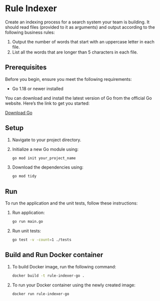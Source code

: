 # Rule Indexer

Create an indexing process for a search system your team is building. It should read files (provided to it as arguments) and output according to the following business rules:
1. Output the number of words that start with an uppercase letter in each file.
2. List all the words that are longer than 5 characters in each file.

## Prerequisites

Before you begin, ensure you meet the following requirements:
- Go 1.18 or newer installed

You can download and install the latest version of Go from the official Go website. Here’s the link to get you started:

[Download Go](https://golang.org/dl/)

## Setup

1. Navigate to your project directory.
2. Initialize a new Go module using:

    ```bash
    go mod init your_project_name
    ```

3. Download the dependencies using:

    ```bash
    go mod tidy
    ```

## Run

To run the application and the unit tests, follow these instructions:

1. Run application:
    ```bash
    go run main.go
    ```

2. Run unit tests:
    ```bash
    go test -v -count=1 ./tests  
    ```

## Build and Run Docker container

1. To build Docker image, run the following command:

    ```bash
    docker build -t rule-indexer-go .
    ```

2. To run your Docker container using the newly created image:

    ```bash
    docker run rule-indexer-go
    ```



